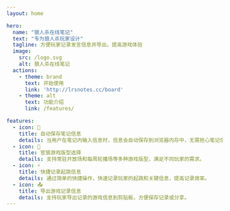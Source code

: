 ```yaml
---
layout: home

hero:
  name: "狼人杀在线笔记"
  text: "专为狼人杀玩家设计"
  tagline: 方便玩家记录发言信息并导出，提高游戏体验
  image:
    src: /logo.svg
    alt: 狼人杀在线笔记
  actions:
    - theme: brand
      text: 开始使用
      link: 'http://lrsnotes.cc/board'
    - theme: alt
      text: 功能介绍
      link: /features/

features:
  - icon: 💾
    title: 自动保存笔记信息
    details: 当用户在笔记内输入信息时，信息会自动保存到浏览器内存中，无需担心笔记信息丢失。
  - icon: 📜
    title: 官狼游戏版型选择
    details: 支持常驻开放场和每周轮播场等多种游戏版型，满足不同玩家的需求。
  - icon: ⚡
    title: 快捷记录起跳信息
    details: 通过简单的快捷操作，快速记录玩家的起跳和关键信息，提高记录效率。
  - icon: 📤
    title: 导出游戏记录信息
    details: 支持玩家导出记录的游戏信息到剪贴板，方便保存记录或分享。
---
```


<style>
.dark .VPHero .image-src {
  content: url(./public/logo-dark.svg);
}
</style>